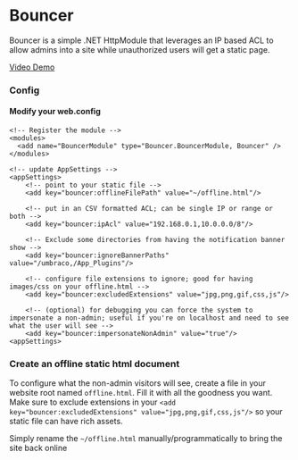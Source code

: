 Bouncer
=======

Bouncer is a simple .NET HttpModule that leverages an IP based ACL to allow admins into a site while unauthorized users will get a static page.

[Video Demo](http://www.youtube.com/watch?v=GbWprPBOf_8&feature=youtu.be&hd=1)

### Config ###

#### Modify your web.config ####

    <!-- Register the module -->
    <modules>
      <add name="BouncerModule" type="Bouncer.BouncerModule, Bouncer" />
    </modules>
    
    <!-- update AppSettings -->
    <appSettings>
        <!-- point to your static file -->
        <add key="bouncer:offlineFilePath" value="~/offline.html"/>
    
        <!-- put in an CSV formatted ACL; can be single IP or range or both -->
        <add key="bouncer:ipAcl" value="192.168.0.1,10.0.0.0/8"/>
    
        <!-- Exclude some directories from having the notification banner show -->
        <add key="bouncer:ignoreBannerPaths" value="/umbraco,/App_Plugins"/>
    
        <!-- configure file extensions to ignore; good for having images/css on your offline.html -->
        <add key="bouncer:excludedExtensions" value="jpg,png,gif,css,js"/>
    
        <!-- (optional) for debugging you can force the system to impersonate a non-admin; useful if you're on localhost and need to see what the user will see -->
        <add key="bouncer:impersonateNonAdmin" value="true"/>
    <appSettings>
### Create an offline static html document ###

To configure what the non-admin visitors will see, create a file in your website root named `offline.html`.  Fill it with all the goodness you want.  Make sure to exclude extensions in your `<add key="bouncer:excludedExtensions" value="jpg,png,gif,css,js"/>` so your static file can have rich assets.

Simply rename the `~/offline.html` manually/programmatically to bring the site back online
